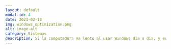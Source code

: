 ```yaml
---
layout: default
modal-id: 4
date: 2023-02-18
img: windows_optimization.png
alt: image-alt
category: Sistemas
description: Si la computadora va lento al usar Windows dia a dia, y este tarda incluso mucho en encender, se puede optimizar gracias a diferentes metodos que te podemos brindar para que el PC vaya lo mas rapido posible y asi poder realizar las tareas que desees con mayor comodidad y fluidez. El precio de apertura de la optimizacion es de 7000 Colones.
---
```

